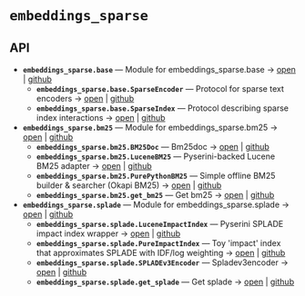 # `embeddings_sparse`

<!-- START doctoc generated TOC please keep comment here to allow auto update -->
<!-- END doctoc generated TOC please keep comment here to allow auto update -->

## API
- **`embeddings_sparse.base`** — Module for embeddings_sparse.base → [open](vscode://file//home/paul/kgfoundry/src/embeddings_sparse/base.py:1:1) | [github](https://github.com/paul-heyse/kgfoundry/blob/bbe46d64bb20742ed5b90f0a5a2b129f408689dc/src/embeddings_sparse/base.py#L1)
  - **`embeddings_sparse.base.SparseEncoder`** — Protocol for sparse text encoders → [open](vscode://file//home/paul/kgfoundry/src/embeddings_sparse/base.py:14:1) | [github](https://github.com/paul-heyse/kgfoundry/blob/bbe46d64bb20742ed5b90f0a5a2b129f408689dc/src/embeddings_sparse/base.py#L14-L21)
  - **`embeddings_sparse.base.SparseIndex`** — Protocol describing sparse index interactions → [open](vscode://file//home/paul/kgfoundry/src/embeddings_sparse/base.py:24:1) | [github](https://github.com/paul-heyse/kgfoundry/blob/bbe46d64bb20742ed5b90f0a5a2b129f408689dc/src/embeddings_sparse/base.py#L24-L35)
- **`embeddings_sparse.bm25`** — Module for embeddings_sparse.bm25 → [open](vscode://file//home/paul/kgfoundry/src/embeddings_sparse/bm25.py:1:1) | [github](https://github.com/paul-heyse/kgfoundry/blob/bbe46d64bb20742ed5b90f0a5a2b129f408689dc/src/embeddings_sparse/bm25.py#L1)
  - **`embeddings_sparse.bm25.BM25Doc`** — Bm25doc → [open](vscode://file//home/paul/kgfoundry/src/embeddings_sparse/bm25.py:24:1) | [github](https://github.com/paul-heyse/kgfoundry/blob/bbe46d64bb20742ed5b90f0a5a2b129f408689dc/src/embeddings_sparse/bm25.py#L24-L30)
  - **`embeddings_sparse.bm25.LuceneBM25`** — Pyserini-backed Lucene BM25 adapter → [open](vscode://file//home/paul/kgfoundry/src/embeddings_sparse/bm25.py:220:1) | [github](https://github.com/paul-heyse/kgfoundry/blob/bbe46d64bb20742ed5b90f0a5a2b129f408689dc/src/embeddings_sparse/bm25.py#L220-L322)
  - **`embeddings_sparse.bm25.PurePythonBM25`** — Simple offline BM25 builder & searcher (Okapi BM25) → [open](vscode://file//home/paul/kgfoundry/src/embeddings_sparse/bm25.py:33:1) | [github](https://github.com/paul-heyse/kgfoundry/blob/bbe46d64bb20742ed5b90f0a5a2b129f408689dc/src/embeddings_sparse/bm25.py#L33-L217)
  - **`embeddings_sparse.bm25.get_bm25`** — Get bm25 → [open](vscode://file//home/paul/kgfoundry/src/embeddings_sparse/bm25.py:325:1) | [github](https://github.com/paul-heyse/kgfoundry/blob/bbe46d64bb20742ed5b90f0a5a2b129f408689dc/src/embeddings_sparse/bm25.py#L325-L348)
- **`embeddings_sparse.splade`** — Module for embeddings_sparse.splade → [open](vscode://file//home/paul/kgfoundry/src/embeddings_sparse/splade.py:1:1) | [github](https://github.com/paul-heyse/kgfoundry/blob/bbe46d64bb20742ed5b90f0a5a2b129f408689dc/src/embeddings_sparse/splade.py#L1)
  - **`embeddings_sparse.splade.LuceneImpactIndex`** — Pyserini SPLADE impact index wrapper → [open](vscode://file//home/paul/kgfoundry/src/embeddings_sparse/splade.py:195:1) | [github](https://github.com/paul-heyse/kgfoundry/blob/bbe46d64bb20742ed5b90f0a5a2b129f408689dc/src/embeddings_sparse/splade.py#L195-L243)
  - **`embeddings_sparse.splade.PureImpactIndex`** — Toy 'impact' index that approximates SPLADE with IDF/log weighting → [open](vscode://file//home/paul/kgfoundry/src/embeddings_sparse/splade.py:75:1) | [github](https://github.com/paul-heyse/kgfoundry/blob/bbe46d64bb20742ed5b90f0a5a2b129f408689dc/src/embeddings_sparse/splade.py#L75-L192)
  - **`embeddings_sparse.splade.SPLADEv3Encoder`** — Spladev3encoder → [open](vscode://file//home/paul/kgfoundry/src/embeddings_sparse/splade.py:23:1) | [github](https://github.com/paul-heyse/kgfoundry/blob/bbe46d64bb20742ed5b90f0a5a2b129f408689dc/src/embeddings_sparse/splade.py#L23-L72)
  - **`embeddings_sparse.splade.get_splade`** — Get splade → [open](vscode://file//home/paul/kgfoundry/src/embeddings_sparse/splade.py:246:1) | [github](https://github.com/paul-heyse/kgfoundry/blob/bbe46d64bb20742ed5b90f0a5a2b129f408689dc/src/embeddings_sparse/splade.py#L246-L261)
